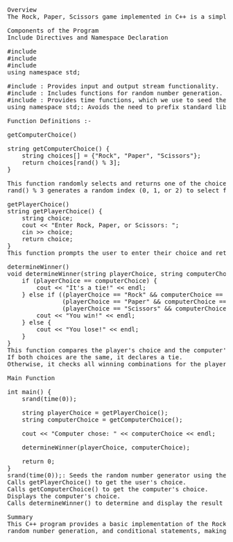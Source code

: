 <pre>Overview
The Rock, Paper, Scissors game implemented in C++ is a simple console-based program that allows a user to play the classic game against the computer. The game randomly selects a choice for the computer, prompts the user for their choice, and then determines the winner based on the traditional rules of the game.

Components of the Program
Include Directives and Namespace Declaration
  
#include <iostream>
#include <cstdlib>
#include <ctime>
using namespace std;
  
#include <iostream>: Provides input and output stream functionality.
#include <cstdlib>: Includes functions for random number generation.
#include <ctime>: Provides time functions, which we use to seed the random number generator.
using namespace std;: Avoids the need to prefix standard library names with std::.
  
Function Definitions :-

getComputerChoice() 

string getComputerChoice() {
    string choices[] = {"Rock", "Paper", "Scissors"};
    return choices[rand() % 3];
}
  
This function randomly selects and returns one of the choices ("Rock", "Paper", or "Scissors") for the computer.
rand() % 3 generates a random index (0, 1, or 2) to select from the choices array.
  
getPlayerChoice() 
string getPlayerChoice() {
    string choice;
    cout << "Enter Rock, Paper, or Scissors: ";
    cin >> choice;
    return choice;
}
This function prompts the user to enter their choice and returns it.
      
determineWinner()
void determineWinner(string playerChoice, string computerChoice) {
    if (playerChoice == computerChoice) {
        cout << "It's a tie!" << endl;
    } else if ((playerChoice == "Rock" && computerChoice == "Scissors") ||
               (playerChoice == "Paper" && computerChoice == "Rock") ||
               (playerChoice == "Scissors" && computerChoice == "Paper")) {
        cout << "You win!" << endl;
    } else {
        cout << "You lose!" << endl;
    }
}
This function compares the player's choice and the computer's choice to determine the winner.
If both choices are the same, it declares a tie.
Otherwise, it checks all winning combinations for the player and declares the winner or loser accordingly.
          
Main Function

int main() {
    srand(time(0));

    string playerChoice = getPlayerChoice();
    string computerChoice = getComputerChoice();

    cout << "Computer chose: " << computerChoice << endl;

    determineWinner(playerChoice, computerChoice);

    return 0;
}
srand(time(0));: Seeds the random number generator using the current time to ensure different results each time the program runs.
Calls getPlayerChoice() to get the user's choice.
Calls getComputerChoice() to get the computer's choice.
Displays the computer's choice.
Calls determineWinner() to determine and display the result of the game.
      
Summary
This C++ program provides a basic implementation of the Rock, Paper, Scissors game. It demonstrates fundamental programming concepts such as input/output operations, 
random number generation, and conditional statements, making it an excellent example for beginners to learn from. </pre>
